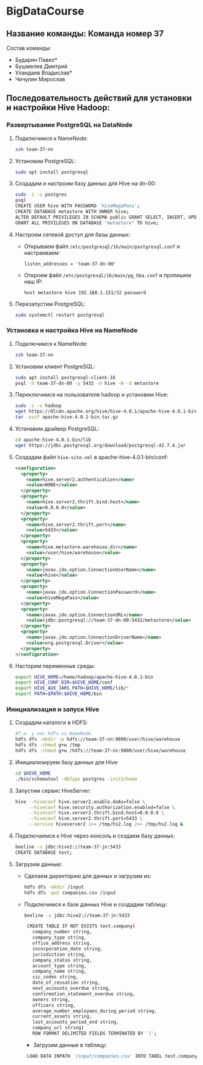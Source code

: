 # BigDataCourse

## Название команды: Команда номер 37

Состав команды:
* Бударин Павел*
* Бушмелев Дмитрий
* Уландаев Владислав*
* Чичулин Мирослав

## Последовательность действий для установки и настройки Hive Hadoop:
### Развертывание PostgreSQL на DataNode

1. Подключимся к NameNode:
   ```bash
   ssh team-37-nn
   ```

2. Установим PostgreSQL:
   ```bash
   sudo apt install postgresql
   ```

3. Создадим и настроим базу данных для Hive на dn-00:
   ```bash
   sudo -i -u postgres
   psql
   CREATE USER hive WITH PASSWORD 'hiveMegaPass';
   CREATE DATABASE metastore WITH OWNER hive;
   ALTER DEFAULT PRIVILEGES IN SCHEMA public GRANT SELECT, INSERT, UPDATE, DELETE ON TABLES TO hive;
   GRANT ALL PRIVILEGES ON DATABASE "metastore" TO hive;
   ```

4. Настроем сетевой доступ для базы данных:
   - Открываем файл `/etc/postgresql/16/main/postgresql.conf` и настраиваем:
     ```plaintext
     listen_addresses = 'team-37-dn-00'
     ```

   - Откроем файл `/etc/postgresql/16/main/pg_hba.conf` и пропишем наш IP:
     ```plaintext
     host metastore hive 192.168.1.151/32 password
     ```

5. Перезапустим PostgreSQL:
   ```bash
   sudo systemctl restart postgresql
   ```

### Установка и настройка Hive на NameNode

1. Подключимся к NameNode:
   ```bash
   ssh team-37-nn
   ```

2. Установим клиент PostgreSQL:
   ```bash
   sudo apt install postgresql-client-16
   psql -h team-37-dn-00 -p 5432 -U hive -W -d metastore
   ```

3. Переключимся на пользователя hadoop и установим Hive:
   ```bash
   sudo -i -u hadoop
   wget https://dlcdn.apache.org/hive/hive-4.0.1/apache-hive-4.0.1-bin.tar.gz
   tar -xvzf apache-hive-4.0.1-bin.tar.gz
   ```

4. Устанавим драйвер PostgreSQL:
   ```bash
   cd apache-hive-4.0.1-bin/lib
   wget https://jdbc.postgresql.org/download/postgresql-42.7.4.jar
   ```

5. Создадим файл `hive-site.xml` в apache-hive-4.0.1-bin/conf:
   ```xml
   <configuration>
     <property>
       <name>hive.server2.authentication</name>
       <value>NONE</value>
     </property>
     <property>
       <name>hive.server2.thrift.bind.host</name>
       <value>0.0.0.0</value>
     </property>
     <property>
       <name>hive.server2.thrift.port</name>
       <value>5433</value>
     </property>
     <property>
       <name>hive.metastore.warehouse.dir</name>
       <value>/user/hive/warehouse</value>
     </property>
     <property>
       <name>javax.jdo.option.ConnectionUserName</name>
       <value>hive</value>
     </property>
     <property>
       <name>javax.jdo.option.ConnectionPassword</name>
       <value>hiveMegaPass</value>
     </property>
     <property>
       <name>javax.jdo.option.ConnectionURL</name>
       <value>jdbc:postgresql://team-37-dn-00:5432/metastore</value>
     </property>
     <property>
       <name>javax.jdo.option.ConnectionDriverName</name>
       <value>org.postgresql.Driver</value>
     </property>
   </configuration>
   ```


6. Насторем переменные среды:
   ```bash
   export HIVE_HOME=/home/hadoop/apache-hive-4.0.1-bin
   export HIVE_CONF_DIR=$HIVE_HOME/conf
   export HIVE_AUX_JARS_PATH=$HIVE_HOME/lib/*
   export PATH=$PATH:$HIVE_HOME/bin
   ```

### Инициализация и запуск Hive

1. Создадим каталоги в HDFS:
   ```bash
   #Т.к. у нас hdfs на NameNode
   hdfs dfs -mkdir -p hdfs://team-37-nn:9000/user/hive/warehouse
   hdfs dfs -chmod g+w /tmp
   hdfs dfs -chmod g+w /hdfs://team-37-nn:9000/user/hive/warehouse
   ```

2. Инициализируем базу данных для Hive:
   ```bash
   cd $HIVE_HOME
   ./bin/schematool -dbType postgres -initSchema
   ```

3. Запустим сервис HiveServer:
   ```bash
   hive --hiveconf hive.server2.enable.doAs=false \
        --hiveconf hive.security.authorization.enabled=false \
        --hiveconf hive.server2.thrift.bind.host=0.0.0.0 \
        --hiveconf hive.server2.thrift.port=5433 \
        --service hiveserver2 1>> /tmp/hs2.log 2>> /tmp/hs2.log &
   ```

4. Подключаемся к Hive через консоль и создаем базу данных:
   ```bash
   beeline -u jdbc:hive2://team-37-jn:5433
   CREATE DATABASE test;
   ```

5. Загрузим данные:

   - Сделаем директорию для данных и загрузим их:
     ```bash
     hdfs dfs -mkdir /input
     hdfs dfs -put companies.csv /input
     ```

   - Подключимся к базе данных Hive и создадим таблицу:
     ```bash
     beeline -u jdbc:hive2://team-37-jn:5433

      CREATE TABLE IF NOT EXISTS test.company(
        company_number string,
        company_type string,
        office_address string,
        incorporation_date string,
        jurisdiction string,
        company_status string,
        account_type string,
        company_name string,
        sic_codes string,
        date_of_cessation string,
        next_accounts_overdue string,
        confirmation_statement_overdue string,
        owners string,
        officers string,
        average_number_employees_during_period string,
        current_assets string,
        last_accounts_period_end string,
        company_url string)
        ROW FORMAT DELIMITED FIELDS TERMINATED BY '|';
     ```
     - Загрузим данные в таблицу:
     ```bash
      LOAD DATA INPATH '/input/companies.csv' INTO TABEL test.company;
     ```

